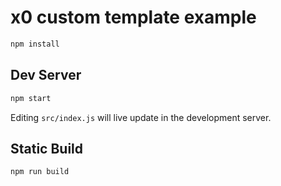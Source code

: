 
# x0 custom template example

```sh
npm install
```

## Dev Server

```sh
npm start
```

Editing `src/index.js` will live update in the development server.

## Static Build

```sh
npm run build
```
